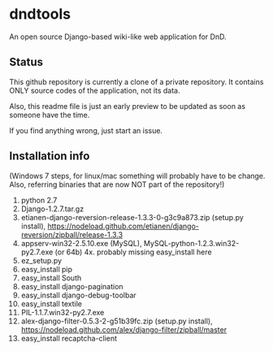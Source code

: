 dndtools
==========

An open source Django-based wiki-like web application for DnD.

Status
------
This github repository is currently a clone of a private repository. It contains ONLY source codes of the application, not its data. 

Also, this readme file is just an early preview to be updated as soon as someone have the time. 

If you find anything wrong, just start an issue.

Installation info
-----------------
(Windows 7 steps, for linux/mac something will probably have to be change. Also, referring binaries that are now NOT part of the repository!)

1. python 2.7
2. Django-1.2.7.tar.gz
3. etianen-django-reversion-release-1.3.3-0-g3c9a873.zip (setup.py install), https://nodeload.github.com/etianen/django-reversion/zipball/release-1.3.3
4. appserv-win32-2.5.10.exe (MySQL), MySQL-python-1.2.3.win32-py2.7.exe (or 64b)
4x. probably missing easy_install here
5. ez_setup.py
6. easy_install pip
7. easy_install South
8. easy_install django-pagination
9. easy_install django-debug-toolbar
10. easy_install textile
11. PIL-1.1.7.win32-py2.7.exe
12. alex-django-filter-0.5.3-2-g51b39fc.zip (setup.py install), https://nodeload.github.com/alex/django-filter/zipball/master
13. easy_install recaptcha-client